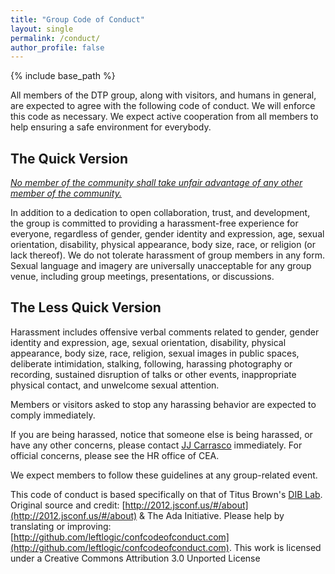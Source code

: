 ```yaml
---
title: "Group Code of Conduct"
layout: single
permalink: /conduct/
author_profile: false
---
```


{% include base_path %}

All members of the DTP group, along with visitors, and humans in general, are expected to agree with the following code of conduct. We will enforce this code as necessary. We expect active cooperation from all members to help ensuring a safe environment for everybody.

## The Quick Version
[*No member of the community shall take unfair advantage of any other member of the community.*](http://www.admissions.caltech.edu/content/honor-code)

In addition to a dedication to open collaboration, trust, and development, the group is committed to providing a harassment-free experience for everyone, regardless of gender, gender identity and expression, age, sexual orientation, disability, physical appearance, body size, race, or religion (or lack thereof). We do not tolerate harassment of group members in any form. Sexual language and imagery are universally unacceptable for any group venue, including group meetings, presentations, or discussions.

## The Less Quick Version
Harassment includes offensive verbal comments related to gender, gender identity and expression, age, sexual orientation, disability, physical appearance, body size, race, religion, sexual images in public spaces, deliberate intimidation, stalking, following, harassing photography or recording, sustained disruption of talks or other events, inappropriate physical contact, and unwelcome sexual attention.

Members or visitors asked to stop any harassing behavior are expected to comply immediately.

If you are being harassed, notice that someone else is being harassed, or have any other concerns, please contact [JJ Carrasco](mailto:john-joseph.carrasco@ipht.fr) immediately.  For official concerns, please see the HR office of CEA.

We expect members to follow these guidelines at any group-related event.

This code of conduct is based specifically on that of Titus Brown's [DIB Lab](http://ivory.idyll.org/lab/coc.html). Original source and credit: [http://2012.jsconf.us/#/about](http://2012.jsconf.us/#/about) & The Ada Initiative. Please help by translating or improving: [http://github.com/leftlogic/confcodeofconduct.com](http://github.com/leftlogic/confcodeofconduct.com).  This work is licensed under a Creative Commons Attribution 3.0 Unported License
